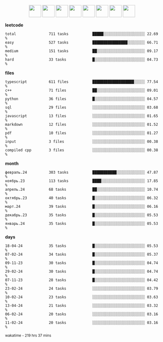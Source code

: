 <div align="center"><img src="https://assets.leetcode.com/static_assets/marketing/2024-100-lg.png" width="40" height="40"> <img src="https://assets.leetcode.com/static_assets/marketing/2024-50-lg.png" width="40" height="40"> <img src="https://assets.leetcode.com/static_assets/marketing/lg50.png" width="40" height="40"> <img src="https://leetcode.com/static/images/badges/dcc-2024-3.png" width="40" height="40"> <img src="https://leetcode.com/static/images/badges/dcc-2024-2.png" width="40" height="40"> <img src="https://leetcode.com/static/images/badges/dcc-2024-1.png" width="40" height="40"> <img src="https://leetcode.com/static/images/badges/dcc-2023-12.png" width="40" height="40"> <img src="https://leetcode.com/static/images/badges/dcc-2023-11.png" width="40" height="40"> </div>

**leetcode**
```text
total               711 tasks           █████░░░░░░░░░░░░░░░░░░░ 22.69 %             
easy                527 tasks           ████████████████░░░░░░░░ 66.71 %             
medium              151 tasks           ██░░░░░░░░░░░░░░░░░░░░░░ 09.17 %             
hard                33 tasks            █░░░░░░░░░░░░░░░░░░░░░░░ 04.73 %             
```

**files**
```text
typescript          611 files           ███████████████████░░░░░ 77.54 %             
c++                 71 files            ██░░░░░░░░░░░░░░░░░░░░░░ 09.01 %             
python              36 files            █░░░░░░░░░░░░░░░░░░░░░░░ 04.57 %             
sql                 29 files            ░░░░░░░░░░░░░░░░░░░░░░░░ 03.68 %             
javascript          13 files            ░░░░░░░░░░░░░░░░░░░░░░░░ 01.65 %             
markdown            12 files            ░░░░░░░░░░░░░░░░░░░░░░░░ 01.52 %             
pdf                 10 files            ░░░░░░░░░░░░░░░░░░░░░░░░ 01.27 %             
input               3 files             ░░░░░░░░░░░░░░░░░░░░░░░░ 00.38 %             
compiled cpp        3 files             ░░░░░░░░░░░░░░░░░░░░░░░░ 00.38 %             
```

**month**
```text
февраль.24          303 tasks           ███████████░░░░░░░░░░░░░ 47.87 %             
ноябрь.23           113 tasks           ████░░░░░░░░░░░░░░░░░░░░ 17.85 %             
апрель.24           68 tasks            ██░░░░░░░░░░░░░░░░░░░░░░ 10.74 %             
октябрь.23          40 tasks            █░░░░░░░░░░░░░░░░░░░░░░░ 06.32 %             
март.24             39 tasks            █░░░░░░░░░░░░░░░░░░░░░░░ 06.16 %             
декабрь.23          35 tasks            █░░░░░░░░░░░░░░░░░░░░░░░ 05.53 %             
январь.24           35 tasks            █░░░░░░░░░░░░░░░░░░░░░░░ 05.53 %             
```

**days**
```text
18-04-24            35 tasks            █░░░░░░░░░░░░░░░░░░░░░░░ 05.53 %             
07-02-24            34 tasks            █░░░░░░░░░░░░░░░░░░░░░░░ 05.37 %             
09-11-23            30 tasks            █░░░░░░░░░░░░░░░░░░░░░░░ 04.74 %             
29-02-24            30 tasks            █░░░░░░░░░░░░░░░░░░░░░░░ 04.74 %             
07-11-23            28 tasks            █░░░░░░░░░░░░░░░░░░░░░░░ 04.42 %             
23-02-24            24 tasks            ░░░░░░░░░░░░░░░░░░░░░░░░ 03.79 %             
10-02-24            23 tasks            ░░░░░░░░░░░░░░░░░░░░░░░░ 03.63 %             
13-04-24            21 tasks            ░░░░░░░░░░░░░░░░░░░░░░░░ 03.32 %             
06-02-24            20 tasks            ░░░░░░░░░░░░░░░░░░░░░░░░ 03.16 %             
11-02-24            20 tasks            ░░░░░░░░░░░░░░░░░░░░░░░░ 03.16 %             
```

<sub>wakatime - 219 hrs 37 mins</sub>